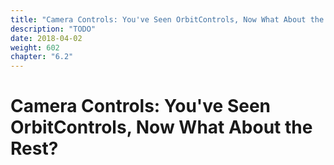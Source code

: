 ```yaml
---
title: "Camera Controls: You've Seen OrbitControls, Now What About the Rest?"
description: "TODO"
date: 2018-04-02
weight: 602
chapter: "6.2"
---
```


# Camera Controls: You've Seen OrbitControls, Now What About the Rest?
